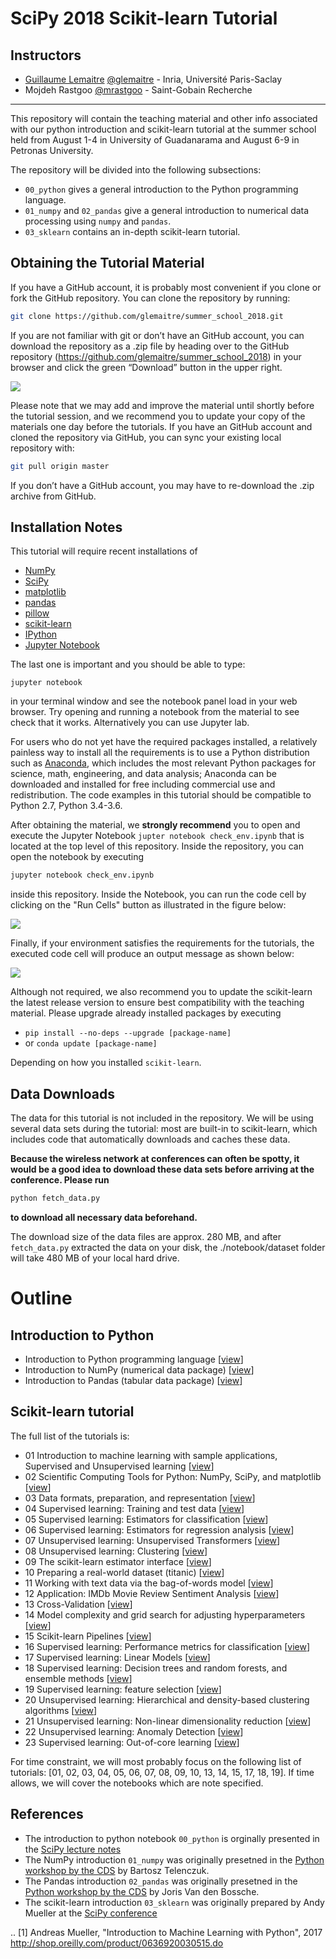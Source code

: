 SciPy 2018 Scikit-learn Tutorial
================================


Instructors
-----------

- [Guillaume Lemaitre](https://glemaitre.github.io/)  [@glemaitre](https://github.com/glemaitre) - Inria, Université Paris-Saclay
- Mojdeh Rastgoo [@mrastgoo](https://github.com/mrastgoo) - Saint-Gobain Recherche

---

This repository will contain the teaching material and other info associated
with our python introduction and scikit-learn tutorial at the summer school
held from August 1-4 in University of Guadanarama and August 6-9 in Petronas
University.

The repository will be divided into the following subsections:

* `00_python` gives a general introduction to the Python programming language.
* `01_numpy` and `02_pandas` give a general introduction to numerical data
  processing using `numpy` and `pandas`.
* `03_sklearn` contains an in-depth scikit-learn tutorial.


Obtaining the Tutorial Material
--------------------------------


If you have a GitHub account, it is probably most convenient if you clone or
fork the GitHub repository. You can clone the repository by running:

```bash
git clone https://github.com/glemaitre/summer_school_2018.git
```

If you are not familiar with git or don’t have an
GitHub account, you can download the repository as a .zip file by heading over
to the GitHub repository (https://github.com/glemaitre/summer_school_2018) in
your browser and click the green “Download” button in the upper right.

![](images/download-repo.png)

Please note that we may add and improve the material until shortly before the
tutorial session, and we recommend you to update your copy of the materials one
day before the tutorials. If you have an GitHub account and cloned the
repository via GitHub, you can sync your existing local repository with:

```bash
git pull origin master
```

If you don’t have a GitHub account, you may have to re-download the .zip
archive from GitHub.


Installation Notes
------------------

This tutorial will require recent installations of

- [NumPy](http://www.numpy.org)
- [SciPy](http://www.scipy.org)
- [matplotlib](http://matplotlib.org)
- [pandas](http://pandas.pydata.org)
- [pillow](https://python-pillow.org)
- [scikit-learn](http://scikit-learn.org/stable/)
- [IPython](http://ipython.readthedocs.org/en/stable/)
- [Jupyter Notebook](http://jupyter.org)


The last one is important and you should be able to type:

    jupyter notebook

in your terminal window and see the notebook panel load in your web browser.
Try opening and running a notebook from the material to see check that it works. Alternatively you can use Jupyter lab.

For users who do not yet have the required packages installed, a relatively
painless way to install all the requirements is to use a Python distribution
such as [Anaconda](https://www.anaconda.com/download/ "Anaconda"), which includes
the most relevant Python packages for science, math, engineering, and
data analysis; Anaconda can be downloaded and installed for free
including commercial use and redistribution.
The code examples in this tutorial should be compatible to Python 2.7,
Python 3.4-3.6.

After obtaining the material, we **strongly recommend** you to open and execute
the Jupyter Notebook `jupter notebook check_env.ipynb` that is located at the
top level of this repository. Inside the repository, you can open the notebook
by executing

```bash
jupyter notebook check_env.ipynb
```

inside this repository. Inside the Notebook, you can run the code cell by
clicking on the "Run Cells" button as illustrated in the figure below:

![](images/check_env-1.png)


Finally, if your environment satisfies the requirements for the tutorials, the
executed code cell will produce an output message as shown below:

![](images/check_env-2.png)

Although not required, we also recommend you to update the scikit-learn the latest release version to ensure best compatibility with the teaching material. Please upgrade already installed packages by executing

- `pip install --no-deps --upgrade [package-name]`  
- or `conda update [package-name]`

Depending on how you installed ``scikit-learn``.


Data Downloads
--------------

The data for this tutorial is not included in the repository.  We will be
using several data sets during the tutorial: most are built-in to
scikit-learn, which
includes code that automatically downloads and caches these
data.

**Because the wireless network
at conferences can often be spotty, it would be a good idea to download these
data sets before arriving at the conference.
Please run**
```bash
python fetch_data.py
```
**to download all necessary data beforehand.**

The download size of the data files are approx. 280 MB, and after `fetch_data.py`
extracted the data on your disk, the ./notebook/dataset folder will take 480 MB
of your local hard drive.


Outline
=======

Introduction to Python
----------------------

- Introduction to Python programming language [[view](00_python/0_python.ipynb)]
- Introduction to NumPy (numerical data package) [[view](01_numpy/notebook.ipynb)]
- Introduction to Pandas (tabular data package) [[view](02_pandas/notebook.ipynb)]

Scikit-learn tutorial
---------------------

The full list of the tutorials is:

- 01 Introduction to machine learning with sample applications, Supervised and Unsupervised learning [[view](03_sklearn/notebooks/01.Introduction_to_Machine_Learning.ipynb)]
- 02 Scientific Computing Tools for Python: NumPy, SciPy, and matplotlib [[view](03_sklearn/notebooks/02.Scientific_Computing_Tools_in_Python.ipynb)]
- 03 Data formats, preparation, and representation [[view](03_sklearn/notebooks/03.Data_Representation_for_Machine_Learning.ipynb)]
- 04 Supervised learning: Training and test data [[view](03_sklearn/notebooks/04.Training_and_Testing_Data.ipynb)]
- 05 Supervised learning: Estimators for classification [[view](03_sklearn/notebooks/05.Supervised_Learning-Classification.ipynb)]
- 06 Supervised learning: Estimators for regression analysis [[view](03_sklearn/notebooks/06.Supervised_Learning-Regression.ipynb)]
- 07 Unsupervised learning: Unsupervised Transformers [[view](03_sklearn/notebooks/07.Unsupervised_Learning-Transformations_and_Dimensionality_Reduction.ipynb)]
- 08 Unsupervised learning: Clustering [[view](03_sklearn/notebooks/08.Unsupervised_Learning-Clustering.ipynb)]
- 09 The scikit-learn estimator interface [[view](03_sklearn/notebooks/09.Review_of_Scikit-learn_API.ipynb)]
- 10 Preparing a real-world dataset (titanic) [[view](03_sklearn/notebooks/10.Case_Study-Titanic_Survival.ipynb)]
- 11 Working with text data via the bag-of-words model [[view](03_sklearn/notebooks/11.Text_Feature_Extraction.ipynb)]
- 12 Application: IMDb Movie Review Sentiment Analysis [[view](03_sklearn/notebooks/12.Case_Study-SMS_Spam_Detection.ipynb)]
- 13 Cross-Validation [[view](03_sklearn/notebooks/13.Cross_Validation.ipynb)]
- 14 Model complexity and grid search for adjusting hyperparameters [[view](03_sklearn/notebooks/14.Model_Complexity_and_GridSearchCV.ipynb)]
- 15 Scikit-learn Pipelines [[view](03_sklearn/notebooks/15.Pipelining_Estimators.ipynb)]
- 16 Supervised learning: Performance metrics for classification [[view](03_sklearn/notebooks/16.Performance_metrics_and_Model_Evaluation.ipynb)]
- 17 Supervised learning: Linear Models [[view](03_sklearn/notebooks/17.In_Depth-Linear_Models.ipynb)]
- 18 Supervised learning: Decision trees and random forests, and ensemble methods [[view](03_sklearn/notebooks/18.In_Depth-Trees_and_Forests.ipynb)]
- 19 Supervised learning: feature selection [[view](03_sklearn/notebooks/19.Feature_Selection.ipynb)]
- 20 Unsupervised learning: Hierarchical and density-based clustering algorithms [[view](03_sklearn/notebooks/20.Unsupervised_learning-Hierarchical_and_density-based_clustering_algorithms.ipynb)]
- 21 Unsupervised learning: Non-linear dimensionality reduction [[view](03_sklearn/notebooks/21.Unsupervised_learning-Non-linear_dimensionality_reduction.ipynb)]
- 22 Unsupervised learning: Anomaly Detection [[view](03_sklearn/notebooks/22.Unsupervised_learning-anomaly_detection.ipynb)]
- 23 Supervised learning: Out-of-core learning [[view](03_sklearn/notebooks/23.Out-of-core_Learning_Large_Scale_Text_Classification.ipynb)]

For time constraint, we will most probably focus on the following list of tutorials: [01, 02, 03, 04, 05, 06, 07, 08, 09, 10, 13, 14, 15, 17, 18, 19]. If time allows, we will cover the notebooks which are note specified.


References
----------

* The introduction to python notebook `00_python` is orginally presented in the [SciPy lecture notes](https://www.scipy-lectures.org/intro/language/python_language.html)
* The NumPy introduction `01_numpy` was originally presetned in the [Python workshop by the CDS](https://github.com/paris-saclay-cds/python-workshop/tree/master/Day_1_Scientific_Python) by Bartosz Telenczuk.
* The Pandas introduction `02_pandas` was originally presetned in the [Python workshop by the CDS](https://github.com/paris-saclay-cds/python-workshop/tree/master/Day_1_Scientific_Python) by Joris Van den Bossche.
* The scikit-learn introduction `03_sklearn` was originally prepared by Andy Mueller at the [SciPy conference](https://github.com/amueller/scipy-2018-sklearn)

.. [1] Andreas Mueller, "Introduction to Machine Learning with Python", 2017
   http://shop.oreilly.com/product/0636920030515.do
